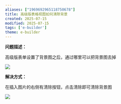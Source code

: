 ```yaml
---
aliases: ["1969692965118750678"]
title: 高级版表格视图如何清除背景
created: 2025-07-15
modified: 2025-07-15
tags: ['e-builder']
theme: e-builder
---
```


**问题描述：**

高级版表单设置了背景图之后，通过哪里可以把背景图去掉

![](3844bd99bd33984478d91797f7fb384d.jpg)

**解决方式：**

在插入图片的右侧有清除按钮，点击清除即可清除背景图

![](9f9bc791cb605083d04f837d0a194d18.jpg)